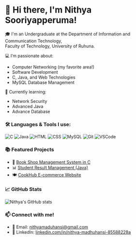 # 👋 Hi there, I'm Nithya Sooriyapperuma!

🎓 I'm an Undergraduate at the Department of Information and Communication Technology,  
Faculty of Technology, University of Ruhuna.

💻 I’m passionate about:
- Computer Networking (my favorite area!)
- Software Development
- C, Java, and Web Technologies
- MySQL Database Management

🌱 Currently learning:
- Network Security
- Advanced Java
- Advance Database
  
### 🛠️ Languages & Tools I use:
![C](https://img.shields.io/badge/C-00599C?style=flat&logo=c&logoColor=white)
![Java](https://img.shields.io/badge/Java-ED8B00?style=flat&logo=java&logoColor=white)
![HTML](https://img.shields.io/badge/HTML5-E34F26?style=flat&logo=html5&logoColor=white)
![CSS](https://img.shields.io/badge/CSS3-1572B6?style=flat&logo=css3&logoColor=white)
![MySQL](https://img.shields.io/badge/MySQL-00000F?style=flat&logo=mysql&logoColor=white)
![Git](https://img.shields.io/badge/Git-F05032?style=flat&logo=git&logoColor=white)
![VSCode](https://img.shields.io/badge/VS%20Code-007ACC?style=flat&logo=visual-studio-code&logoColor=white)

### 📚 Featured Projects
- 📘 [Book Shop Management System in C](https://github.com/nithya-s/bookshop-c)
- 📊 [Student Result Management (Java)](https://github.com/nithya-s/student-result-java)
- 🍽️ [CookHub E-commerce Website](https://github.com/nithya-s/cookhub)


### 📈 GitHub Stats
![Nithya's GitHub stats](https://github-readme-stats.vercel.app/api?username=nithya-s&show_icons=true&theme=radical)


### 📫 Connect with me!
- 📧 Email: [nithyamaduhansi@gmail.com](mailto:nithyamaduhansi@gmail.com)
- 🔗 LinkedIn: [linkedin.com/in/nithya-madhuhansi-85588228a](www.linkedin.com/in/nithya-madhuhansi-85588228a)


